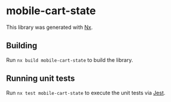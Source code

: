 # mobile-cart-state

This library was generated with [Nx](https://nx.dev).

## Building

Run `nx build mobile-cart-state` to build the library.

## Running unit tests

Run `nx test mobile-cart-state` to execute the unit tests via [Jest](https://jestjs.io).
